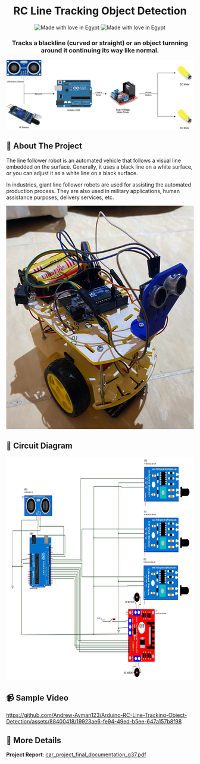 <div align="center">

  <h1> RC Line Tracking Object Detection</h1>
  <img src="https://img.shields.io/badge/-Arduino-00979D?style=for-the-badge&logo=Arduino&logoColor=white" alt="Made with love in Egypt">

  <img src="https://img.shields.io/badge/Made_With_Love-B32629?style=for-the-badge&logo=undertale&logoColor=white" alt="Made with love in Egypt">
  
  <h3>  Tracks a blackline (curved or straight) or an object turnning around it continuing its way like normal.</h3>
  
  <img src="./assets/Arduino RC Line Object.png" alt="logo"/>


</div>


## :star2: About The Project
The line follower robot is an automated vehicle that follows a visual line embedded on the surface. Generally, it uses a black line on a white surface, or you can adjust it as a white line on a black surface.

In industries, giant line follower robots are used for assisting the automated production process. They are also used in military applications, human assistance purposes, delivery services, etc.

<img src="./assets/RC car.jpg" alt="logo" height=600/>


## :mag_right: Circuit Diagram
<img src="./assets/car_project_final_documentation_g37.jpg" alt="logo" height=600/>

## :video_camera: Sample Video

https://github.com/Andrew-Ayman123/Arduino-RC-Line-Tracking-Object-Detection/assets/88400418/19923ae6-fe94-49ed-b5ee-647a157b8f98


## :telescope: More Details
**Project Report**: [car_project_final_documentation_g37.pdf](https://github.com/Andrew-Ayman123/Arduino-RC-Line-Tracking-Object-Detection/blob/main/assets/car_project_final_documentation_g37.pdf)
